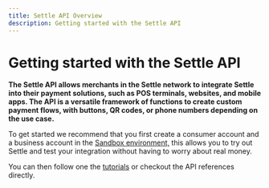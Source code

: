 ```yaml
---
title: Settle API Overview
description: Getting started with the Settle API
---
```

# Getting started with the Settle API

**The Settle API allows merchants in the Settle network to integrate Settle into their payment solutions, such as POS terminals, websites, and mobile apps. The API is a versatile framework of functions to create custom payment flows, with buttons, QR codes, or phone numbers depending on the use case.**

To get started we recommend that you first create a consumer account and a business account in the [Sandbox environment,](https://settle.dev/sandbox_environment/) this allows you to try out Settle and test your integration without having to worry about real money.

You can then follow one the [tutorials](https://settle.dev/tutorials/) or checkout the API references directly.